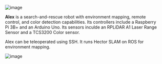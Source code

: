 ![image](https://github.com/liujiajun/Alex_Team040102/blob/master/Alex.jpeg)

**Alex** is a search-and-rescue robot with environment mapping, remote control, and color detection capabilities. Its controllers include a Raspberry Pi 3B+ and an Arduino Uno. Its sensors inculde an RPLiDAR A1 Laser Range Sensor and a TCS3200 Color sensor. 

Alex can be teleoperated using SSH. It runs Hector SLAM on ROS for environment mapping.

![image](https://github.com/liujiajun/Alex_Team040102/blob/master/slam_demo.png)